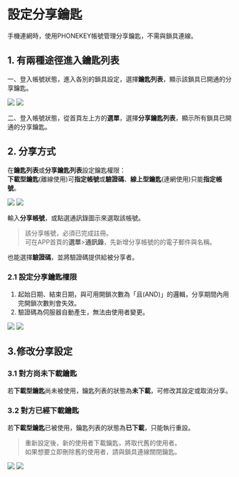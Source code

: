 # 設定分享鑰匙

手機連網時，使用PHONEKEY帳號管理分享鑰匙，不需與鎖具連線。

## 1. 有兩種途徑進入鑰匙列表

一、登入帳號狀態，進入各別的鎖具設定，選擇**鑰匙列表**，顯示該鎖具已開通的分享鑰匙。

![](../.gitbook/assets/screenshot_2018-12-21-14-09-09-676_com.userstar.phonekey.png) ![](../.gitbook/assets/screenshot_2018-12-25-11-24-18-659_com.userstar.phonekey.png)

二、登入帳號狀態，從首頁左上方的**選單**，選擇**分享鑰匙列表**，顯示所有鎖具已開通的分享鑰匙。

## 2. 分享方式

在**鑰匙列表**或**分享鑰匙列表**設定鑰匙權限：  
**下載型鑰匙**\(離線使用\)可**指定帳號**或**驗證碼**、**線上型鑰匙**\(連網使用\)只能**指定帳號**。

![](../.gitbook/assets/screenshot_2018-12-25-11-42-22-789_com.userstar.phonekey.png) ![](../.gitbook/assets/screenshot_2018-12-25-11-42-27-594_com.userstar.phonekey.png)

輸入**分享帳號**，或點選通訊錄圖示來選取該帳號。

> 該分享帳號，必須已完成註冊。  
> 可在APP首頁的**選單**&gt;**通訊錄**，先新增分享帳號的的電子郵件與名稱。

也能選擇**驗證碼**，並將驗證碼提供給被分享者。

### 2.1 設定分享鑰匙權限

1. 起始日期、結束日期，與可用開鎖次數為「且\(AND\)」的邏輯，分享期間內用完開鎖次數則會失效。
2. 驗證碼為伺服器自動產生，無法由使用者變更。

![](../.gitbook/assets/screenshot_2018-12-25-13-34-44-309_com.userstar.phonekey.png) ![](../.gitbook/assets/screenshot_2018-12-25-11-48-55-283_com.userstar.phonekey.png)

## 3.修改分享設定

### 3.1 對方尚未下載鑰匙

若**下載型鑰匙**尚未被使用，鑰匙列表的狀態為**未下載**，可修改其設定或取消分享。

### 3.2 對方已經下載鑰匙

若**下載型鑰匙**已被使用，鑰匙列表的狀態為**已下載**，只能執行重設。

> 重新設定後，新的使用者下載鑰匙，將取代舊的使用者。  
> 如果想要立即刪除舊的使用者，請與鎖具連線關閉鑰匙。

![](../.gitbook/assets/screenshot_2018-12-25-11-51-23-151_com.userstar.phonekey.png) ![](../.gitbook/assets/screenshot_2018-12-21-17-25-45-699_com.userstar.phonekey.png)

